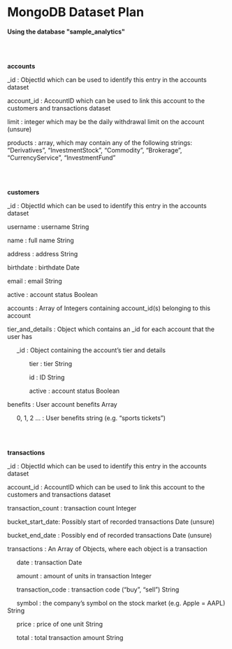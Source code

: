 ﻿# MongoDB Dataset Plan 

**Using the database "sample\_analytics"**

<br><br>

**accounts** 

\_id : ObjectId which can be used to identify this entry in the accounts dataset

account\_id : AccountID which can be used to link this account to the customers and transactions dataset

limit : integer which may be the daily withdrawal limit on the account (unsure)

products : array, which may contain any of the following strings: “Derivatives”, “InvestmentStock”, “Commodity”, “Brokerage”, “CurrencyService”, “InvestmentFund”

<br><br>

**customers** 

\_id : ObjectId which can be used to identify this entry in the accounts dataset

username : username String

name : full name String

address : address String

birthdate : birthdate Date

email : email String

active : account status Boolean 

accounts : Array of Integers containing account\_id(s) belonging to this account

tier\_and\_details : Object which contains an \_id for each account that the user has

`	`\_id : Object containing the account’s tier and details

`		`tier : tier String

`		`id : ID String  

`		`active : account status Boolean 

benefits : User account benefits Array

`	`0, 1, 2 … : User benefits string (e.g. “sports tickets”)


<br><br>

**transactions** 

\_id : ObjectId which can be used to identify this entry in the accounts dataset

account\_id : AccountID which can be used to link this account to the customers and transactions dataset

transaction\_count : transaction count Integer

bucket\_start\_date: Possibly start of recorded transactions Date (unsure)

bucket\_end\_date : Possibly end of recorded transactions Date (unsure)

transactions : An Array of Objects, where each object is a transaction

`	`date : transaction Date

`	`amount : amount of units in transaction Integer

`	`transaction\_code : transaction code (“buy”, “sell”) String

`	`symbol : the company’s symbol on the stock market (e.g. Apple = AAPL) String

`	`price : price of one unit String

`	`total : total transaction amount String






